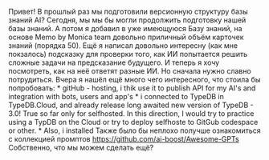 Привет! В прошлый раз мы подготовили версионную структуру базы знаний AI? Сегодня, мы мы бы могли продолжить подготовку нашей базы знаний. А потом я добавил в уже имеющуюся Базу знаний, на основе Memo by Monica team довольно приличный объём карточек знаний (порядка 50). Ещё я написал довольно интересну (как мне покзалось) подсказку для проверки того, как ИИ попытается решить сложные задачи на предсказание будущего. И теперь я хочу посмотреть, как на неё ответят разные ИИ. Но сначала нужно славно потрудиться. Вчера я нашёл ещё много чего интересного, что стоила бы попробовать: * gitHub - hosting, i thik use it to publish API for my AI's and integration with bots, users and app's * i connected to TypeDB in TypeDB.Cloud, and already release long awaited new version of TypeDB - 3.0! True so far only for selfhosted. In this direction, I would try to practice using a TypDB on the Cloud or try to deploy selfhoste to GitGub codespace or other. * Also, i installed Также было бы неплохо получше ознакомиться с коллекцией промптов https://github.com/ai-boost/Awesome-GPTs Собственно, что мы можем сделать ещё?
